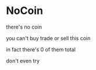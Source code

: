 # NoCoin
there's no coin

you can't buy trade or sell this coin

in fact there's 0 of them total

don't even try

